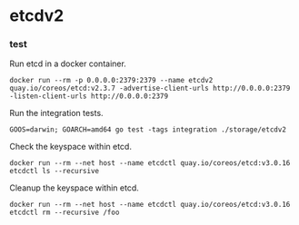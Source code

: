 # etcdv2

### test

Run etcd in a docker container.
```
docker run --rm -p 0.0.0.0:2379:2379 --name etcdv2 quay.io/coreos/etcd:v2.3.7 -advertise-client-urls http://0.0.0.0:2379 -listen-client-urls http://0.0.0.0:2379
```

Run the integration tests.
```
GOOS=darwin; GOARCH=amd64 go test -tags integration ./storage/etcdv2
```

Check the keyspace within etcd.
```
docker run --rm --net host --name etcdctl quay.io/coreos/etcd:v3.0.16 etcdctl ls --recursive
```

Cleanup the keyspace within etcd.
```
docker run --rm --net host --name etcdctl quay.io/coreos/etcd:v3.0.16 etcdctl rm --recursive /foo
```

